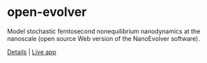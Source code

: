 open-evolver
============

Model stochastic femtosecond nonequilibrium nanodynamics at the nanoscale (open source Web version of the NanoEvolver software).

[Details](https://amphiluke.github.io/open-evolver/) | [Live app](https://amphiluke.github.io/open-evolver/build/)